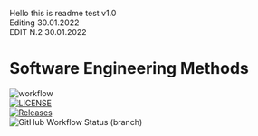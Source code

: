 Hello this is readme test v1.0 <br/>
Editing 30.01.2022 <br/>
EDIT N.2 30.01.2022
# Software Engineering Methods
![workflow](https://github.com/fredy9669/sem/actions/workflows/main.yml/badge.svg) <br/>
[![LICENSE](https://img.shields.io/github/license/fredy9669/sem.svg?style=flat-square)](https://github.com/<github-username>/sem/blob/master/LICENSE) <br/>
[![Releases](https://img.shields.io/github/release/fredy9669/sem/all.svg?style=flat-square)](https://github.com/fredy9669/sem/releases) <br/>
![GitHub Workflow Status (branch)](https://img.shields.io/github/workflow/status/fredy9669/sem/Checkout/develop?style=flat-square) 